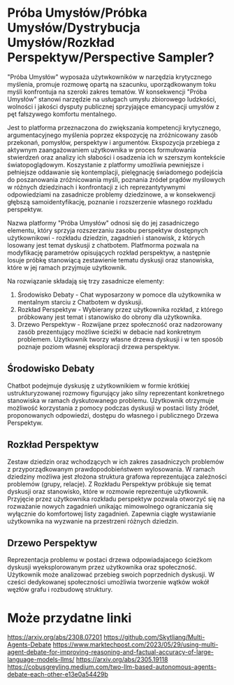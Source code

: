# Próba Umysłów/Próbka Umysłów/Dystrybucja Umysłów/Rozkład Perspektyw/Perspective Sampler?
"Próba Umysłów" wyposaża użytwkowników w narzędzia krytycznego myślenia, promuje rozmowę opartą na szacunku, uporządkowanym toku myśli konfrontuja na szeroki zakres tematów. W konsekwencji "Próba Umysłów" stanowi narzędzie na usługach umysłu zbiorowego ludzkości, wolności i jakości dysputy publicznej sprzyjające emancypacji umysłów z pęt fałszywego komfortu mentalnego.

Jest to platforma przeznaczona do zwiększania kompetencji krytycznego, argumentacyjnego myślenia poprzez ekspozycję na zróżnicowany zasób przekonań, pomysłów, perspektyw i argumentów. Ekspozycja przebiega z aktywnym zaangażowaniem użytkownika w proces formułowania stwierdzeń oraz analizy ich słabości i osadzenia ich w szerszym kontekście światopoglądowym. Koszystanie z platformy umożliwia pewniejsze i pełniejsze oddawanie się kontemplacji, pielęgnację świadomego podejścia do poszanowania zróżnicowania myśli, poznania źródeł prądów myślowych w różnych dziedzinach i konfrontacji z ich reprezantytywnymi odpowiedziami na zasadnicze problemy dziedzinowe, a w konsekwencji głębszą samoidentyfikację, poznanie i rozszerzenie własnego rozkładu perspektyw.

Nazwa platformy "Próba Umysłów" odnosi się do jej zasadniczego elementu, który sprzyja rozszerzaniu zasobu perspektyw dostępnych użytkownikowi - rozkładu dziedzin, zagadnień i stanowisk, z których losowany jest temat dyskusji z chatbotem. Platfmorma pozwala na modyfikację parametrów opisujących rozkład perspektyw, a następnie losuje próbkę stanowiącą zestawienie tematu dyskusji oraz stanowiska, które w jej ramach przyjmuje użytkownik.

Na rozwiązanie składają się trzy zasadnicze elementy:
1) Środowisko Debaty - Chat wyposarzony w pomoce dla użytkownika w mentalnym starciu z Chatbotem w dyskusji.
2) Rozkład Perspektyw - Wybierany przez użytkownika rozkład, z którego próbkowany jest temat i stanowisko do obrony dla użytkownika.
3) Drzewo Perspektyw - Rozwijane przez społeczność oraz nadzorowany zasób prezentujący możliwe ścieżki w debacie nad konkretnym problemem. Użytkownik tworzy własne drzewa dyskusji i w ten sposób poznaje poziom własnej eksploracji drzewa perspektyw.

## Środowisko Debaty
Chatbot podejmuje dyskusję z użytkownikiem w formie krótkiej ustrukturyzowanej rozmowy figurujący jako silny reprezentant konkretnego stanowiska w ramach dyskutowanego problemu. Użytkownik otrzymuje możliwość korzystania z pomocy podczas dyskusji w postaci listy źródeł, proponowanych odpowiedzi, dostępu do własnego i publicznego Drzewa Perspektyw.

## Rozkład Perspektyw
Zestaw dziedzin oraz wchodzących w ich zakres zasadniczych problemów z przyporządkowanym prawdopodobieństwem wylosowania. W ramach dziedziny możliwa jest złożona struktura grafowa reprezentująca zależności problemów (grupy, relacje). Z Rozkładu Perspektyw próbkuje się temat dyskusji oraz stanowisko, które w rozmowie reprezentuje użytkownik. Przyjęcie przez użytkownika rozkładu perspektyw pozwala otworzyć się na rozważanie nowych zagadnień unikając mimowolnego ograniczania się wyłącznie do komfortowej listy zagadnień. Zapewnia ciągłe wystawianie użytkownika na wyzwanie na przestrzeni różnych dziedzin.

## Drzewo Perspektyw
Reprezentacja problemu w postaci drzewa odpowiadajacego ścieżkom dyskusji wyeksplorowanym przez użytkownika oraz społeczność. Użytkownik może analizować przebieg swoich poprzednich dyskusji. W cześci dedykowanej społeczności umożliwia tworzenie wątków wokół węzłów grafu i rozbudowę struktury.

# Może przydatne linki
https://arxiv.org/abs/2308.07201
https://github.com/Skytliang/Multi-Agents-Debate
https://www.marktechpost.com/2023/05/29/using-multi-agent-debate-for-improving-reasoning-and-factual-accuracy-of-large-language-models-llms/
https://arxiv.org/abs/2305.19118
https://cobusgreyling.medium.com/two-llm-based-autonomous-agents-debate-each-other-e13e0a54429b